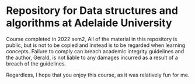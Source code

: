 # Repository for Data structures and algorithms at Adelaide University

Course completed in 2022 sem2,
All of the material in this repository is public, but is not to be copied and instead is to be regarded when learning concepts. Failure to comply can breach academic integrity guidelines and the author, Gerald, is not liable to any damages incurred as a result of a breach of the guidelines.

Regardless, I hope that you enjoy this course, as it was relatively fun for me.
